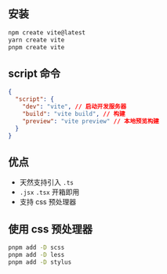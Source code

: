 ## 安装
```bash
npm create vite@latest
yarn create vite
pnpm create vite
```

## script 命令
```json
{
  "script": {
    "dev": "vite", // 启动开发服务器
    "build": "vite build", // 构建
    "preview": "vite preview" // 本地预览构建
  }
}
```
## 优点
- 天然支持引入 `.ts`
- `.jsx` `.tsx` 开箱即用
- 支持 css 预处理器

## 使用 css 预处理器
```bash
pnpm add -D scss
pnpm add -D less
pnpm add -D stylus
```